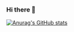 ### Hi there 👋
[![Anurag's GitHub stats](https://github-readme-stats.vercel.app/api?username=shaoshaossm&show_icons=true&theme=dark)](https://github.com/anuraghazra/github-readme-stats)
<!--
**shaoshaossm/shaoshaossm** is a ✨ _special_ ✨ repository because its `README.md` (this file) appears on your GitHub profile.

Here are some ideas to get you started:

- 🔭 I’m currently working on ...
- 🌱 I’m currently learning ...
- 👯 I’m looking to collaborate on ...
- 🤔 I’m looking for help with ...
- 💬 Ask me about ...
- 📫 How to reach me: ...
- 😄 Pronouns: ...
- ⚡ Fun fact: ...
-->
